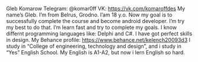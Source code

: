 Gleb Komarow
Telegram: @komar0ff VK: https://vk.com/komaroffdes
My name’s Gleb. I’m from Belrus, Grodno. I’am 18 y.o. Now my goal is to successfully complete the course and become android developer. I’m try my best to do that. I’m learn fast and try to complete my goals.
I know differnt programming languages like: Delphi and C#. I have got perfect skills in design.
My Behance profile: https://www.behance.net/kelench20093d3
I study in “College of engineering, technology and design”, and i study in “Yes” English School.
My English is A1-A2, but now i lern English so hard.